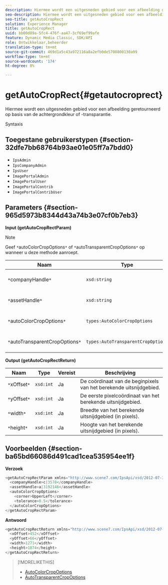 ```yaml
---
description: Hiermee wordt een uitgesneden gebied voor een afbeelding geretourneerd op basis van de achtergrondkleur of -transparantie.
seo-description: Hiermee wordt een uitgesneden gebied voor een afbeelding geretourneerd op basis van de achtergrondkleur of -transparantie.
seo-title: getAutoCropRect
solution: Experience Manager
title: getAutoCropRect
uuid: bb00d89a-5fc4-476f-aa47-3cf69ef99afe
feature: Dynamic Media Classic, SDK/API
role: Ontwikkelaar,beheerder
translation-type: tm+mt
source-git-commit: 469d1a5c43a972116a8a2efb0de5708800130a99
workflow-type: tm+mt
source-wordcount: '174'
ht-degree: 0%

---
```



# getAutoCropRect{#getautocroprect}

Hiermee wordt een uitgesneden gebied voor een afbeelding geretourneerd op basis van de achtergrondkleur of -transparantie.

Syntaxis

## Toegestane gebruikerstypen {#section-32dfe7bb68764b93ae01e05ff7a7bdd0}

* `IpsAdmin`
* `IpsCompanyAdmin`
* `IpsUser`
* `ImagePortalAdmin`
* `ImagePortalUser`
* `ImagePortalContrib`
* `ImagePortalContribUser`

## Parameters {#section-965d5973b8344d43a74b3e07cf0b7eb3}

**Input (getAutoCropRectParam)**

>[!NOTE]
>
>Geef `*`autoColorCropOptions`*` of `*`autoTransparentCropOptions`*` op wanneer u deze methode aanroept.

| Naam | Type | Vereist | Beschrijving |
|---|---|---|---|
| `*`companyHandle`*` | `xsd:string` | Ja | De handgreep aan het bedrijf met de activa u wilt werken met. |
| `*`assetHandle`*` | `xsd:string` | Ja | De handgreep naar het element waarmee u wilt werken. |
| `*`autoColorCropOptions`*` | `types:AutoColorCropOptions` | Nee | De snijrechthoek berekenen op basis van kleur. Zie [AutoColorCropOptions](../../../types/c-data-types/r-auto-color-crop-options.md#reference-976c3a1f8e47473cae016a4e9e09e4a6). |
| `*`autoTransparentCropOptions`*` | `types:AutoTransparentCropOptions` | Nee | Snijrechthoek berekenen op basis van transparantie. Zie [AutoTransparentCropOptions](../../../types/c-data-types/r-auto-transparent-crop-options.md#reference-f4460b3bdf814f4c85e4f097ea4e6e2b). |

**Output (getAutoCropRectReturn)**

| Naam | Type | Vereist | Beschrijving |
|---|---|---|---|
| `*`xOffset`*` | `xsd:int` | Ja | De coördinaat van de beginpixels van het berekende uitsnijdgebied. |
| `*`yOffset`*` | `xsd:int` | Ja | De eerste pixelcoördinaat van het berekende uitsnijdgebied. |
| `*`width`*` | `xsd:int` | Ja | Breedte van het berekende uitsnijdgebied (in pixels). |
| `*`height`*` | `xsd:int` | Ja | Hoogte van het berekende uitsnijdgebied (in pixels). |

## Voorbeelden {#section-ba65bd66086d491cad1cea535954ee1f}

**Verzoek**

```java
<getAutoCropRectParam xmlns="http://www.scene7.com/IpsApi/xsd/2012-07-31-beta">
  <companyHandle>c|3578</companyHandle>
  <assetHandle>a|3192146</assetHandle>
  <autoColorCropOptions>
    <corner>UpperLeft</corner>
    <tolerance>0.5</tolerance>
  </autoColorCropOptions>
</getAutoCropRectParam>
```

**Antwoord**

```java
<getAutoCropRectReturn xmlns="http://www.scene7.com/IpsApi/xsd/2012-07-31-beta">
  <xOffset>452</xOffset>
  <yOffset>66</yOffset>
  <width>1271</width>
  <height>1874</height>
</getAutoCropRectReturn>
```

>[!MORELIKETHIS]
>
>* [AutoColorCropOptions](../../../types/c-data-types/r-auto-color-crop-options.md#reference-976c3a1f8e47473cae016a4e9e09e4a6)
>* [AutoTransparentCropOptions](../../../types/c-data-types/r-auto-transparent-crop-options.md#reference-f4460b3bdf814f4c85e4f097ea4e6e2b)

